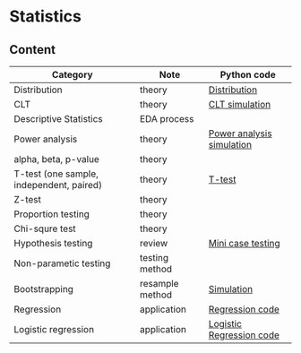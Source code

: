 # Statistics
## Content

| Category | Note | Python code                                                   |
| ----- | -------- | ------------------------------------------------------------ | 
| Distribution | theory  | [Distribution](https://colab.research.google.com/drive/1MnTBlZ7mPCKjx7hosv_KT8N9DRte32cy) |
| CLT | theory  | [CLT simulation](https://colab.research.google.com/drive/1o_aSTl96jkCshfYoQeuy7tkA3sWS-teG) |
| Descriptive Statistics | EDA process  |  |
| Power analysis | theory | [Power analysis simulation](https://colab.research.google.com/drive/1b_K8FPWl27wTTtLHYQZ50QvtDm4k_8Dv) |
| alpha, beta, p-value | theory |  |
| T-test (one sample, independent, paired) | theory  | [T-test](https://colab.research.google.com/drive/1SZvx4nHuULazkCWNYycUTszFdFPkDFSS) |
| Z-test | theory  | |
| Proportion testing | theory  | |
| Chi-squre test | theory  | |
| Hypothesis testing | review  |[Mini case testing](https://colab.research.google.com/drive/1d6KMfNWzYiCR0HkrW6-NVs5J5PNtJlUe) |
| Non-parametic testing | testing method  | |
| Bootstrapping | resample method  | [Simulation](https://colab.research.google.com/drive/1VJRvCmYkABLLlfaKmPqqgyVw8MUvn3Cn)|
| Regression | application  | [Regression code](https://colab.research.google.com/drive/1aQomsT8lsZHZBYgVu_1ICJJ6wnMiwWav) |
| Logistic regression | application  | [Logistic Regression code](https://colab.research.google.com/drive/1jgHA00LzNWFPtA94Sb00x2lq3LBrPYFp) |



